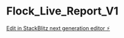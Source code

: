 # Flock_Live_Report_V1

[Edit in StackBlitz next generation editor ⚡️](https://stackblitz.com/~/github.com/HxSx79/Flock_Live_Report_V1)